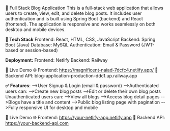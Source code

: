 📝 Full Stack Blog Application
This is a full-stack web application that allows users to create, view, edit, and delete blog posts. It includes user authentication and is built using Spring Boot (backend) and React (frontend). The application is responsive and works seamlessly on both desktop and mobile devices.

**🔧 Tech Stack**
Frontend: React, HTML, CSS, JavaScript
Backend: Spring Boot (Java)
Database: MySQL
Authentication: Email & Password (JWT-based or session-based)

**Deployment:**
Frontend: Netlify
Backend: Railway

🚀 Live Demo
🌐 Frontend: https://magnificent-naiad-7dcfc4.netlify.app/
🔗 Backend API: blog-application-production-ddc1.up.railway.app

**✅ Features**:
-->User Signup & Login (email & password)
-->Authenticated users can:
-->Create new blog posts
-->Edit or delete their own blog posts
Unauthenticated users can:
-->View all blogs
-->Access blog detail pages
-->Blogs have a title and content
-->Public blog listing page with pagination
-->Fully responsive UI for desktop and mobile

🚀 Live Demo
🌐 Frontend: https://your-netlify-app.netlify.app
🔗 Backend API: https://your-backend-api.com
